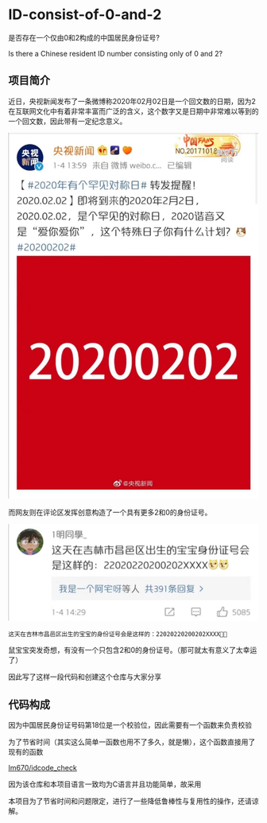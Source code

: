 # ID-consist-of-0-and-2

是否存在一个仅由0和2构成的中国居民身份证号?

Is there a Chinese resident ID number consisting only of 0 and 2?

## 项目简介

近日，央视新闻发布了一条微博称2020年02月02日是一个回文数的日期，因为2在互联网文化中有着非常丰富而广泛的含义，这个数字又是日期中非常难以等到的一个回文数，因此带有一定纪念意义。

![](Reference/Pic1.jpeg)

而网友则在评论区发挥创意构造了一个具有更多2和0的身份证号。

![](Reference/Pic2.jpeg)

```
这天在吉林市昌邑区出生的宝宝的身份证号会是这样的：22020220200202XXXX🐶🐶
```

鼠宝宝突发奇想，有没有一个只包含2和0的身份证号。（那可就太有意义了太幸运了）

因此写了这样一段代码和创建这个仓库与大家分享

## 代码构成

因为中国居民身份证号码第18位是一个校验位，因此需要有一个函数来负责校验

为了节省时间（其实这么简单一函数也用不了多久，就是懒），这个函数直接用了现有的函数 

[Im670/idcode_check](http://github.com/Im670/idcode_check)

因为该仓库和本项目语言一致均为C语言并且功能简单，故采用

本项目为了节省时间和问题限定，进行了一些降低鲁棒性与复用性的操作，还请谅解。
